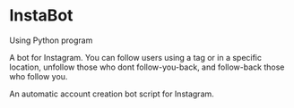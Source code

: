 # InstaBot
Using Python program 

A bot for Instagram.
You can follow users using a tag or in a specific location, 
unfollow those who dont follow-you-back, and follow-back those who follow you.

An automatic account creation bot script for Instagram.
